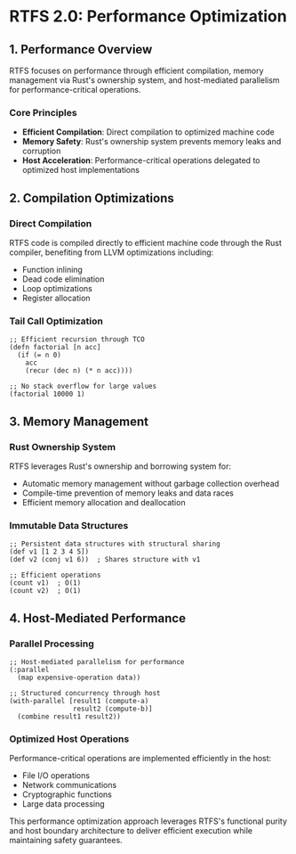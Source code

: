 # RTFS 2.0: Performance Optimization

## 1. Performance Overview

RTFS focuses on performance through efficient compilation, memory management via Rust's ownership system, and host-mediated parallelism for performance-critical operations.

### Core Principles

- **Efficient Compilation**: Direct compilation to optimized machine code
- **Memory Safety**: Rust's ownership system prevents memory leaks and corruption
- **Host Acceleration**: Performance-critical operations delegated to optimized host implementations

## 2. Compilation Optimizations

### Direct Compilation

RTFS code is compiled directly to efficient machine code through the Rust compiler, benefiting from LLVM optimizations including:

- Function inlining
- Dead code elimination
- Loop optimizations
- Register allocation

### Tail Call Optimization

```rtfs
;; Efficient recursion through TCO
(defn factorial [n acc]
  (if (= n 0)
    acc
    (recur (dec n) (* n acc))))

;; No stack overflow for large values
(factorial 10000 1)
```

## 3. Memory Management

### Rust Ownership System

RTFS leverages Rust's ownership and borrowing system for:

- Automatic memory management without garbage collection overhead
- Compile-time prevention of memory leaks and data races
- Efficient memory allocation and deallocation

### Immutable Data Structures

```rtfs
;; Persistent data structures with structural sharing
(def v1 [1 2 3 4 5])
(def v2 (conj v1 6))  ; Shares structure with v1

;; Efficient operations
(count v1)  ; O(1)
(count v2)  ; O(1)
```

## 4. Host-Mediated Performance

### Parallel Processing

```rtfs
;; Host-mediated parallelism for performance
(:parallel
  (map expensive-operation data))

;; Structured concurrency through host
(with-parallel [result1 (compute-a)
                result2 (compute-b)]
  (combine result1 result2))
```

### Optimized Host Operations

Performance-critical operations are implemented efficiently in the host:

- File I/O operations
- Network communications
- Cryptographic functions
- Large data processing

This performance optimization approach leverages RTFS's functional purity and host boundary architecture to deliver efficient execution while maintaining safety guarantees.